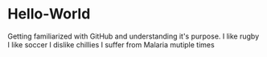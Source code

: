# Hello-World
Getting familiarized with GitHub and understanding it's purpose.
I like rugby
I like soccer
I dislike chillies
I suffer from Malaria mutiple times
